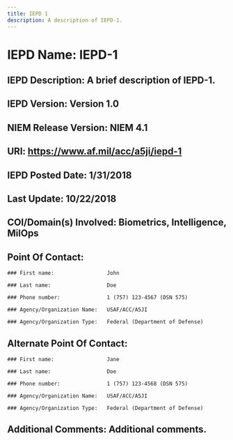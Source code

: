 ```yaml
---
title: IEPD 1
description: A description of IEPD-1.
---
```


# **IEPD Name:**                    IEPD-1

## **IEPD Description:**            A brief description of IEPD-1.

## **IEPD Version:**                Version 1.0

## **NIEM Release Version:**        NIEM 4.1

## **URI:**                         https://www.af.mil/acc/a5ji/iepd-1

## **IEPD Posted Date:**            1/31/2018

## **Last Update:**                 10/22/2018

## **COI/Domain(s) Involved:**      Biometrics, Intelligence, MilOps

## **Point Of Contact:**

    ### First name:                 John 

    ### Last name:                  Doe

    ### Phone number:               1 (757) 123-4567 (DSN 575)

    ### Agency/Organization Name:   USAF/ACC/A5JI

    ### Agency/Organization Type:   Federal (Department of Defense)

## **Alternate Point Of Contact:** 

    ### First name:                 Jane 

    ### Last name:                  Doe

    ### Phone number:               1 (757) 123-4568 (DSN 575)

    ### Agency/Organization Name:   USAF/ACC/A5JI

    ### Agency/Organization Type:   Federal (Department of Defense)

## **Additional Comments:**  Additional comments.